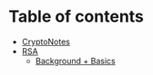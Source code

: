 # Table of contents

* [CryptoNotes](README.md)
* [RSA](rsa-1/README.md)
  * [Background + Basics](rsa-1/background-+-basics.md)

